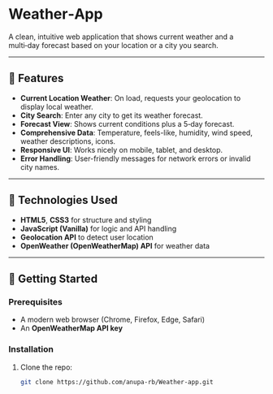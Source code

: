 # Weather‑App

A clean, intuitive web application that shows current weather and a multi‑day forecast based on your location or a city you search.

---

## 🚀 Features

- **Current Location Weather**: On load, requests your geolocation to display local weather.  
- **City Search**: Enter any city to get its weather forecast.  
- **Forecast View**: Shows current conditions plus a 5‑day forecast.  
- **Comprehensive Data**: Temperature, feels-like, humidity, wind speed, weather descriptions, icons.  
- **Responsive UI**: Works nicely on mobile, tablet, and desktop.  
- **Error Handling**: User-friendly messages for network errors or invalid city names.

---

## 🧱 Technologies Used

- **HTML5**, **CSS3** for structure and styling  
- **JavaScript (Vanilla)** for logic and API handling  
- **Geolocation API** to detect user location  
- **OpenWeather (OpenWeatherMap) API** for weather data

---

## 🎯 Getting Started

### Prerequisites

- A modern web browser (Chrome, Firefox, Edge, Safari)
- An **OpenWeatherMap API key**

### Installation

1. Clone the repo:
   ```bash
   git clone https://github.com/anupa-rb/Weather-app.git
